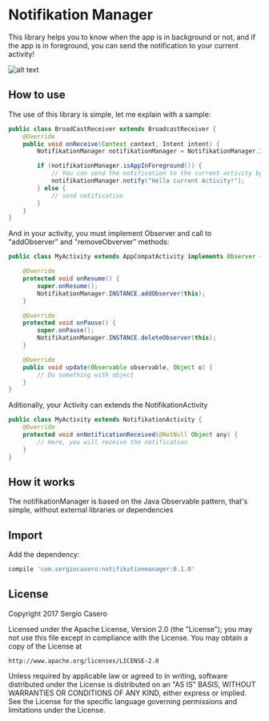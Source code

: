 Notifikation Manager
===================
This library helps you to know when the app is in background or not, and if the app is in foreground, you can send the notification to your current activity!


![alt text](https://github.com/sergiocasero/NotifikationManager/blob/master/art/sample.gif "Sample")


How to use
-------------
The use of this library is simple, let me explain with a sample:

```java
public class BroadCastReceiver extends BroadcastReceiver {
    @Override
    public void onReceive(Context context, Intent intent) {
        NotifikationManager notifikationManager = NotifikationManager.INSTANCE;

        if (notifikationManager.isAppInForeground()) {
            // You can send the notification to the current activity by calling "notify"
            notifikationManager.notify("Hello current Activity!");
        } else {
            // send notification
        }
    }
}
```

And in your activity, you must implement Observer and call to "addObserver" and "removeObverver" methods:
```java
public class MyActivity extends AppCompatActivity implements Observer {

    @Override
    protected void onResume() {
        super.onResume();
        NotifikationManager.INSTANCE.addObserver(this);
    }

    @Override
    protected void onPause() {
        super.onPause();
        NotifikationManager.INSTANCE.deleteObserver(this);
    }

    @Override
    public void update(Observable observable, Object o) {
        // Do something with object
    }
}
```

Aditionally, your Activity can extends the NotifikationActivity
```java
public class MyActivity extends NotifikationActivity {
    @Override
    protected void onNotificationReceived(@NotNull Object any) {
        // Here, you will receive the notification
    }
}
```
How it works
-------------
The notifikationManager is based on the Java Observable pattern, that's simple, without external libraries or dependencies

Import
-------------
Add the dependency:
```groovy
compile 'com.sergiocasero:notifikationmanager:0.1.0'
```
License
-------------
Copyright 2017 Sergio Casero

Licensed under the Apache License, Version 2.0 (the "License");
you may not use this file except in compliance with the License.
You may obtain a copy of the License at

    http://www.apache.org/licenses/LICENSE-2.0

Unless required by applicable law or agreed to in writing, software
distributed under the License is distributed on an "AS IS" BASIS,
WITHOUT WARRANTIES OR CONDITIONS OF ANY KIND, either express or implied.
See the License for the specific language governing permissions and
limitations under the License.
